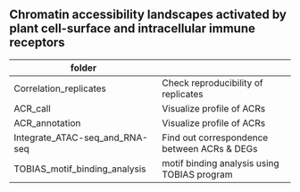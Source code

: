 ## Chromatin accessibility landscapes activated by plant cell-surface and intracellular immune receptors

| folder |  |
|---|---|
| Correlation_replicates | Check reproducibility of replicates |
| ACR_call | Visualize profile of ACRs |
| ACR_annotation | Visualize profile of ACRs |
| Integrate_ATAC-seq_and_RNA-seq | Find out correspondence between ACRs & DEGs |
| TOBIAS_motif_binding_analysis | motif binding analysis using TOBIAS program |